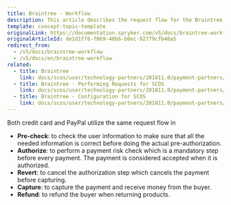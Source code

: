 ```yaml
---
title: Braintree - Workflow
description: This article describes the request flow for the Braintree module in the Spryker Commerce OS.
template: concept-topic-template
originalLink: https://documentation.spryker.com/v5/docs/braintree-workflow
originalArticleId: de1d1ff6-f069-46b6-b6ec-92779cfb46a5
redirect_from:
  - /v5/docs/braintree-workflow
  - /v5/docs/en/braintree-workflow
related:
  - title: Braintree
    link: docs/scos/user/technology-partners/201811.0/payment-partners/braintree/braintree.html
  - title: Braintree - Performing Requests for SCOS
    link: docs/scos/user/technology-partners/201811.0/payment-partners/braintree/braintree-technical-details-and-howtos/braintree-performing-requests.html
  - title: Braintree - Configuration for SCOS
    link: docs/scos/user/technology-partners/201811.0/payment-partners/braintree/braintree-installation-and-configuration.html
---
```


Both credit card and PayPal utilize the same request flow in

* <b>Pre-check</b>: to check the user information to make sure that all the needed information is correct before doing the actual pre-authorization.
* <b>Authorize</b>: to perform a payment risk check which is a mandatory step before every payment. The payment is considered accepted when it is authorized.
* <b>Revert</b>: to cancel the authorization step which cancels the payment before capturing.
* <b>Capture</b>: to capture the payment and receive money from the buyer.
* <b>Refund</b>: to refund the buyer when returning products.

